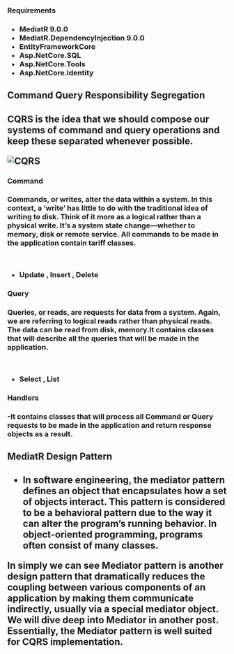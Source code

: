 

<h3>Requirements<h3>

* MediatR 9.0.0
* MediatR.DependencyInjection 9.0.0
* EntityFrameworkCore
* Asp.NetCore.SQL
* Asp.NetCore.Tools
* Asp.NetCore.Identity

<h2>Command Query Responsibility Segregation<h2>

<p>CQRS is the idea that we should compose our systems of command and query operations and keep these separated whenever possible. </p>


![CQRS](https://i0.wp.com/codecoach.co.nz/wp-content/uploads/2020/06/CQRS.png?resize=705%2C403&ssl=1)


<h3>Command<h3>
<p>Commands, or writes, alter the data within a system. In this context, a ‘write’ has little to do with the traditional idea of writing to disk. Think of it more as a logical rather than a physical write. It’s a system state change—whether to memory, disk or remote service. All commands to be made in the application contain tariff classes.</p>
<br>

* Update , Insert , Delete 

<h3>Query<h3>
<p>Queries, or reads, are requests for data from a system. Again, we are referring to logical reads rather than physical reads. The data can be read from disk, memory.It contains classes that will describe all the queries that will be made in the application.</p>
<br>

* Select , List

<h3>Handlers<h3> 
-It contains classes that will process all Command or Query requests to be made in the application and return response objects as a result.

<h2>MediatR Design Pattern<h2>

* <p>In software engineering, the mediator pattern defines an object that encapsulates how a set of objects interact. This pattern is considered to be a behavioral pattern due to the way it can alter the program’s running behavior. In object-oriented programming, programs often consist of many classes.
In simply we can see Mediator pattern is another design pattern that dramatically reduces the coupling between various components of an application by making them communicate indirectly, usually via a special mediator object. We will dive deep into Mediator in another post. Essentially, the Mediator pattern is well suited for CQRS implementation.</p>
